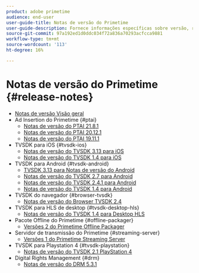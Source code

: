 ```yaml
---
product: adobe primetime
audience: end-user
user-guide-title: Notas de versão do Primetime
user-guide-description: Fornece informações específicas sobre versão, requisitos de sistema, limitações, problemas corrigidos e problemas conhecidos.
source-git-commit: 97a192ed1d0ddc034f72a836a70293acfcca9881
workflow-type: tm+mt
source-wordcount: '113'
ht-degree: 16%

---
```



# Notas de versão do Primetime {#release-notes}

+ [Notas de versão Visão geral](home.md)
+ Ad Insertion do Primetime {#ptai}
   + [Notas de versão do PTAI 21.8.1](ptai-21x-release-notes.md)
   + [Notas de versão do PTAI 20.12.1](ptai-20x-release-notes.md)
   + [Notas de versão do PTAI 19.11.1](ptai-19x-release-notes.md)
+ TVSDK para iOS {#tvsdk-ios}
   + [Notas de versão do TVSDK 3.13 para iOS](tvsdk-3x-ios.md)
   + [Notas de versão do TVSDK 1.4 para iOS](tvsdk-1-4-ios.md)
+ TVSDK para Android {#tvsdk-android}
   + [TVSDK 3.13 para Notas de versão do Android](tvsdk-3x-android.md)
   + [Notas de versão do TVSDK 2.7 para Android](tvsdk-27-android.md)
   + [Notas de versão do TVSDK 2.4.1 para Android](tvsdk-24-android.md)
   + [Notas de versão do TVSDK 1.4 para Android](tvsdk-1-4-android.md)
+ TVSDK do navegador {#browser-tvsdk}
   + [Notas de versão do Browser TVSDK 2.4](tvsdk-24-browser.md)
+ TVSDK para HLS de desktop {#tvsdk-desktop-hls}
   + [Notas de versão do TVSDK 1.4 para Desktop HLS](tvsdk-1-4-desktop-hls.md)
+ Pacote Offline do Primetime {#offline-packager}
   + [Versões 2 do Primetime Offline Packager](offline-packager-2x-release-note.md)
+ Servidor de transmissão do Primetime {#streaming-server}
   + [Versões 1 do Primetime Streaming Server](primetime-streaming-server-1x.md)
+ TVSDK para Playstation 4 {#tvsdk-playstation}
   + [Notas de versão do TVSDK 2.1 PlayStation 4](tvsdk-21-ps4.md)
+ Digital Rights Management {#drm}
   + [Notas de versão do DRM 5.3.1](drm-531-release-notes.md)
